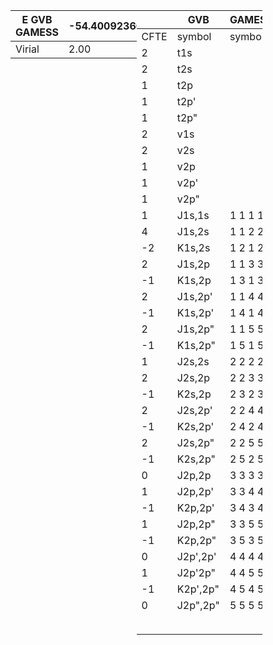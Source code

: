 <div class="grid-wrapper" id="integrals-table-7">

<div id="table1">

| E GVB GAMESS | -54.40092366 |
| ------------ | ------------ |
| Virial       | 2.00         |

</div>

<div id="table2">

|      | GVB      | GAMESS  | V                     | A\*V          |
| ---- | -------- | ------- | --------------------- | ------------- |
| CFTE | symbol   | symbol  | value                 | result        |
| 2    | t1s      |         | 22.1431608            | 44.286321600  |
| 2    | t2s      |         | 2.2427148000000       | 4.485429600   |
| 1    | t2p      |         | 1.876384900000        | 1.876384900   |
| 1    | t2p'     |         | 1.8763849             | 1.876384900   |
| 1    | t2p"     |         | 1.8763849             | 1.876384900   |
| 2    | v1s      |         | -46.5726426           | -93.145285200 |
| 2    | v2s      |         | -7.5472340000         | -15.094468000 |
| 1    | v2p      |         | -6.70382050000        | -6.703820500  |
| 1    | v2p'     |         | -6.7038205            | -6.703820500  |
| 1    | v2p"     |         | -6.7038205            | -6.703820500  |
| 1    | J1s,1s   | 1 1 1 1 | 4.12507649907         | 4.125076499   |
| 4    | J1s,2s   | 1 1 2 2 | 0.9702452064450       | 3.880980826   |
| -2   | K1s,2s   | 1 2 1 2 | 0.0639751497701       | -0.127950300  |
| 2    | J1s,2p   | 1 1 3 3 | 0.9473931274930       | 1.894786255   |
| -1   | K1s,2p   | 1 3 1 3 | 0.0289001508637       | -0.028900151  |
| 2    | J1s,2p'  | 1 1 4 4 | 0.9475248151840       | 1.895049630   |
| -1   | K1s,2p'  | 1 4 1 4 | 0.0285220507932       | -0.028522051  |
| 2    | J1s,2p"  | 1 1 5 5 | 0.9475248151840       | 1.895049630   |
| -1   | K1s,2p"  | 1 5 1 5 | 0.0285220507932       | -0.028522051  |
| 1    | J2s,2s   | 2 2 2 2 | 0.6837474706730       | 0.683747471   |
| 2    | J2s,2p   | 2 2 3 3 | 0.6682628902640       | 1.336525781   |
| -1   | K2s,2p   | 2 3 2 3 | 0.1372380292400       | -0.137238029  |
| 2    | J2s,2p'  | 2 2 4 4 | 0.6681312007480000000 | 1.336262401   |
| -1   | K2s,2p'  | 2 4 2 4 | 0.1376161317690000000 | -0.137616132  |
| 2    | J2s,2p"  | 2 2 5 5 | 0.6681312007480000000 | 1.336262401   |
| -1   | K2s,2p"  | 2 5 2 5 | 0.1376161317690000000 | -0.137616132  |
| 0    | J2p,2p   | 3 3 3 3 | 0.703687649395000000  | 0.000000000   |
| 1    | J2p,2p'  | 3 3 4 4 | 0.632786801898000000  | 0.632786802   |
| -1   | K2p,2p'  | 3 4 3 4 | 0.035450423748600000  | -0.035450424  |
| 1    | J2p,2p"  | 3 3 5 5 | 0.632786801898000000  | 0.632786802   |
| -1   | K2p,2p"  | 3 5 3 5 | 0.035450423748600000  | -0.035450424  |
| 0    | J2p',2p' | 4 4 4 4 | 0.703687649395000000  | 0.000000000   |
| 1    | J2p'2p"  | 4 4 5 5 | 0.632786801898000000  | 0.632786802   |
| -1   | K2p',2p" | 4 5 4 5 | 0.035450423748600000  | -0.035450424  |
| 0    | J2p",2p" | 5 5 5 5 | 0.703687649395000000  | 0.000000000   |
|      |          |         |                       |               |
|      |          |         | E GVB sum             | -54.40092362  |

</div>

</div>

<style>
  .grid-wrapper {
    display: grid;
    grid-row: auto auto;
    grid-template-columns: 40% 40%;

  }
  /* #table1 > table {
    background-color: red;
    margin-bottom: 10px;
  }

  #table2 > table {
    background-color: aqua;
    margin-bottom: 10px;
  } */
</style>
